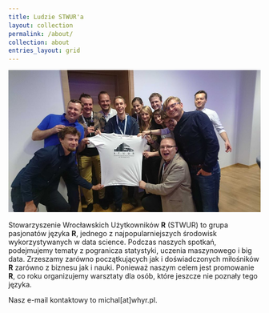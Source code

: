```yaml
---
title: Ludzie STWUR'a 
layout: collection
permalink: /about/
collection: about
entries_layout: grid
---
```

![/images/STWUR/ludziki.jpg](/images/STWUR/ludziki.jpg)

Stowarzyszenie Wrocławskich Użytkowników **R** (STWUR) to grupa pasjonatów języka **R**, jednego z najpopularniejszych środowisk wykorzystywanych w data science. Podczas naszych spotkań, podejmujemy tematy z pogranicza statystyki, uczenia maszynowego i big data. Zrzeszamy zarówno początkujących jak i doświadczonych miłośników **R** zarówno z biznesu jak i nauki. Ponieważ naszym celem jest promowanie **R**, co roku organizujemy warsztaty dla osób, które jeszcze nie poznały tego języka.

Nasz e-mail kontaktowy to michal[at]whyr.pl.
